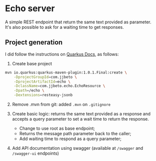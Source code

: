 # Echo server

A simple REST endpoint that return the same text provided as parameter. It's also possible to ask for a waiting time to get responses.

## Project generation

I did follow the instructions on [Quarkus Docs](https://quarkus.io/guides/openapi-swaggerui), as follows:

1. Create base project

```bash
mvn io.quarkus:quarkus-maven-plugin:1.0.1.Final:create \
    -DprojectGroupId=com.jjbeto \
    -DprojectArtifactId=echo \
    -DclassName=com.jjbeto.echo.EchoResource \
    -Dpath=/echo \
    -Dextensions=resteasy-jsonb
```

2. Remove .mvn from git: added `.mvn` on `.gitignore`

3. Create basic logic: returns the same text provided as a response and accepts a query parameter to set a wait time to return the response.
    
    - Change to use root as base endpoint;
    - Returns the message path parameter back to the caller;
    - Add waiting time to respond as a query parameter;

4. Add API documentation using swagger (available at `/swagger` and `/swagger-ui` endpoints)
